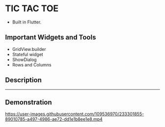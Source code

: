 # TIC TAC TOE
- Built in Flutter.

 ## Important Widgets and Tools
 - GridView.builder
 - Stateful widget
 - ShowDialog
 - Rows and Columns
 
 ## Description
 ------------------
 
 ## Demonstration
 
https://user-images.githubusercontent.com/109536970/233301855-89010785-a497-4986-ae72-dd1e1b8ee1e8.mp4

